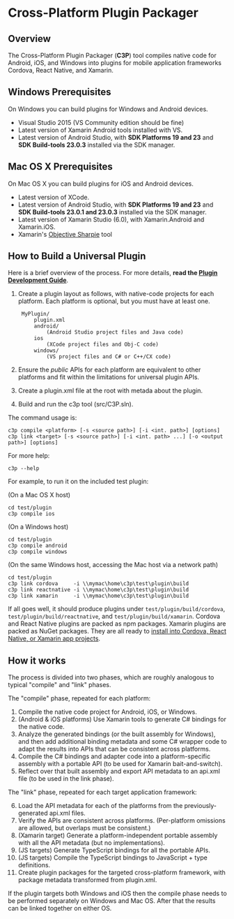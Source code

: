 # Cross-Platform Plugin Packager

## Overview
The Cross-Platform Plugin Packager (**C3P**) tool compiles native code for Android, iOS, and Windows into plugins for mobile application frameworks Cordova, React Native, and Xamarin.

## Windows Prerequisites
On Windows you can build plugins for Windows and Android devices.

 * Visual Studio 2015 (VS Community edition should be fine)
 * Latest version of Xamarin Android tools installed with VS.
 * Latest version of Android Studio, with **SDK Platforms 19 and 23** and **SDK Build-tools 23.0.3** installed via the SDK manager.

## Mac OS X Prerequisites
On Mac OS X you can build plugins for iOS and Android devices.

 * Latest version of XCode.
 * Latest version of Android Studio, with **SDK Platforms 19 and 23** and **SDK Build-tools 23.0.1 and 23.0.3** installed via the SDK manager.
 * Latest version of Xamarin Studio (6.0), with Xamarin.Android and Xamarin.iOS.
 * Xamarin's [Objective Sharpie](https://developer.xamarin.com/guides/cross-platform/macios/binding/objective-sharpie/getting-started/) tool

## How to Build a Universal Plugin
Here is a brief overview of the process. For more details, **read the [Plugin Development Guide](doc/PluginDevGuide.md)**.

1. Create a plugin layout as follows, with native-code projects for each platform. Each platform is optional,
   but you must have at least one.

        MyPlugin/
            plugin.xml
            android/
                (Android Studio project files and Java code)
            ios
                (XCode project files and Obj-C code)
            windows/
                (VS project files and C# or C++/CX code)

2. Ensure the *public* APIs for each platform are equivalent to other platforms and fit within the limitations for
   universal plugin APIs.
3. Create a plugin.xml file at the root with metada about the plugin.
4. Build and run the c3p tool (src/C3P.sln).

The command usage is:

    c3p compile <platform> [-s <source path>] [-i <int. path>] [options]
    c3p link <target> [-s <source path>] [-i <int. path> ...] [-o <output path>] [options]

For more help:

    c3p --help

For example, to run it on the included test plugin:

(On a Mac OS X host)

    cd test/plugin
    c3p compile ios

(On a Windows host)

    cd test/plugin
    c3p compile android
    c3p compile windows

(On the same Windows host, accessing the Mac host via a network path)

    cd test/plugin
    c3p link cordova     -i \\mymac\home\c3p\test\plugin\build
    c3p link reactnative -i \\mymac\home\c3p\test\plugin\build
    c3p link xamarin     -i \\mymac\home\c3p\test\plugin\build

If all goes well, it should produce plugins under `test/plugin/build/cordova`, `test/plugin/build/reactnative`, and
`test/plugin/build/xamarin`. Cordova and React Native plugins are packed as npm packages. Xamarin plugins are packed
as NuGet packages. They are all ready to [install into Cordova, React Native, or Xamarin app projects](doc/Installing.md).

## How it works
The process is divided into two phases, which are roughly analogous to typical "compile" and "link" phases.

The "compile" phase, repeated for each platform:

1. Compile the native code project for Android, iOS, or Windows.
2. (Android & iOS platforms) Use Xamarin tools to generate C# bindings for the native code.
3. Analyze the generated bindings (or the built assembly for Windows), and then add additional binding metadata and some
   C# wrapper code to adapt the results into APIs that can be consistent across platforms.
4. Compile the C# bindings and adapter code into a platform-specific assembly with a portable API (to be used for Xamarin
   bait-and-switch).
5. Reflect over that built assembly and export API metadata to an api.xml file (to be used in the link phase).

The "link" phase, repeated for each target application framework:

6. Load the API metadata for each of the platforms from the previously-generated api.xml files.
7. Verify the APIs are consistent across platforms. (Per-platform omissions are allowed, but overlaps must be consistent.)
8. (Xamarin target) Generate a platform-independent portable assembly with all the API metadata (but no implementations).
9. (JS targets) Generate TypeScript bindings for all the portable APIs.
10. (JS targets) Compile the TypeScript bindings to JavaScript + type definitions.
11. Create plugin packages for the targeted cross-platform framework, with package metadata transformed from plugin.xml.

If the plugin targets both Windows and iOS then the compile phase needs to be performed separately on Windows and Mac OS.
After that the results can be linked together on either OS.

